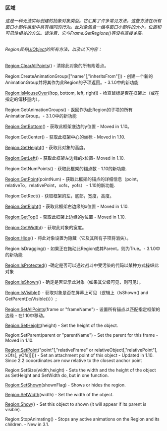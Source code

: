 ### 区域

###### 这是一种无法实际创建的抽象对象类型。它汇集了许多常见方法，这些方法在所有窗口小部件类型中具有相同的行为。此对象包含一组与窗口小部件的大小，位置和可见性相关的方法。请注意，它与Frame:GetRegions\(\)等没有直接关系。

###### Region具有[UIObject](https://wow.gamepedia.com/Widget_API#UIObject)的所有方法，以及以下内容：

[Region:ClearAllPoints](https://wow.gamepedia.com/API_Region_ClearAllPoints)\(\) - 清除此对象的所有附着点。

Region:CreateAnimationGroup\(\["name"\[,"inheritsFrom"\]\]\) - 创建一个新的AnimationGroup并将其作为此Region的子项返回。-  3.1.0中的新功能

[Region:IsMouseOver](https://wow.gamepedia.com/API_Region_IsMouseOver)\(\[top, bottom, left, right\]\) - 检查鼠标是否在框架上（或在指定的偏移量内）。

Region:GetAnimationGroups\(\) - 返回作为此Region的子项的所有AnimationGroup。-  3.1.0中的新功能

[Region:GetBottom](https://wow.gamepedia.com/API_Region_GetBottom)\(\) - 获取此框架底边的y位置 - Moved in 1.10。

Region:GetCenter\(\) - 获取此框架中心的坐标 - Moved in 1.10.

[Region:GetHeight](https://wow.gamepedia.com/API_Region_GetHeight)\(\) - 获取此对象的高度。

[Region:GetLeft](https://wow.gamepedia.com/API_Region_GetLeft)\(\) - 获取此框架左边缘的x位置- Moved in 1.10.

Region:GetNumPoints\(\) - 获取此框架的锚点数 - 1.10的新功能.

[Region:GetPoint](https://wow.gamepedia.com/API_Region_GetPoint)\(pointNum\) - 获取此框架的锚点的详细信息（point，relativeTo，relativePoint，xofs，yofs） - 1.10的新功能.

Region:GetRect\(\) - 获取框架的左，底部，宽度，高度。

[Region:GetRight](https://wow.gamepedia.com/API_Region_GetRight)\(\) - 获取此框架右边缘的x位置 - Moved in 1.10.

[Region:GetTop](https://wow.gamepedia.com/API_Region_GetTop)\(\) - 获取此框架上边缘的y位置 - Moved in 1.10.

[Region:GetWidth](https://wow.gamepedia.com/API_Region_GetWidth)\(\) - 获取此对象的宽度。

[Region:Hide](https://wow.gamepedia.com/API_Region_Hide)\(\) - 将此对象设置为隐藏（它及其所有子项将消失）。

Region:IsDragging\(\) - 如果正在拖动此Region或其Parent，则为True。-  3.1.0中的新功能

[Region:IsProtected](https://wow.gamepedia.com/API_Region_IsProtected)\(\) -确定是否可以通过战斗中受污染的代码以某种方式操纵此对象

[Region:IsShown](https://wow.gamepedia.com/API_Region_IsShown)\(\) - 确定是否显示此对象（如果其父级可见，则可见）。

[Region:IsVisible](https://wow.gamepedia.com/API_Region_IsVisible)\(\) - 获取对象是否在屏幕上可见（逻辑上（IsShown\(\) and GetParent\(\):sVisible\(\)））;

[Region:SetAllPoints](https://wow.gamepedia.com/API_Region_SetAllPoints)\(frame or "frameName"\) - 设置所有锚点以匹配指定框架的边缘 - 在1.10中移动。

[Region:SetHeight](https://wow.gamepedia.com/API_Region_SetHeight)\(height\) - Set the height of the object.

Region:SetParent\(parent or "parentName"\) - Set the parent for this frame - Moved in 1.10.

[Region:SetPoint](https://wow.gamepedia.com/API_Region_SetPoint)\("point"\[,"relativeFrame" or relativeObject\[,"relativePoint"\[, xOfs\[, yOfs\]\]\]\]\) - Set an attachment point of this object - Updated in 1.10. Since 2.2 cooordinates are now relative to the closest anchor point

Region:SetSize\(width,height\) - Sets the width and the height of the object as SetHeight and SetWidth do, but in one function.

[Region:SetShown](https://wow.gamepedia.com/API_Region_SetShown)\(shownFlag\) - Shows or hides the region.

[Region:SetWidth](https://wow.gamepedia.com/API_Region_SetWidth)\(width\) - Set the width of the object.

[Region:Show](https://wow.gamepedia.com/API_Region_Show)\(\) - Set this object to shown \(it will appear if its parent is visible\).

Region:StopAnimating\(\) - Stops any active animations on the Region and its children. - New in 3.1.

